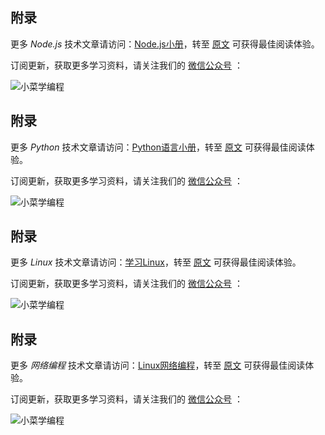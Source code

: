 ## 附录

更多 *Node.js* 技术文章请访问：[Node.js小册](https://nodejs.fasionchan.com)，转至 [原文]() 可获得最佳阅读体验。

订阅更新，获取更多学习资料，请关注我们的 [微信公众号](https://nodejs.fasionchan.com/zh_CN/latest/about/contact.html#wechat-mp) ：

![小菜学编程](https://cdn.fasionchan.com/coding-fan-wechat-soso-qrcode.png?x-oss-process=image/resize,w_640)

## 附录

更多 *Python* 技术文章请访问：[Python语言小册](https://python.fasionchan.com)，转至 [原文]() 可获得最佳阅读体验。

订阅更新，获取更多学习资料，请关注我们的 [微信公众号](https://python.fasionchan.com/zh_CN/latest/about/contact.html#wechat-mp) ：

![小菜学编程](https://cdn.fasionchan.com/coding-fan-wechat-soso-qrcode.png?x-oss-process=image/resize,w_640)

## 附录

更多 *Linux* 技术文章请访问：[学习Linux](https://linux.fasionchan.com/)，转至 [原文]() 可获得最佳阅读体验。

订阅更新，获取更多学习资料，请关注我们的 [微信公众号](https://python.fasionchan.com/zh_CN/latest/about/contact.html#wechat-mp) ：

![小菜学编程](https://cdn.fasionchan.com/coding-fan-wechat-soso-qrcode.png?x-oss-process=image/resize,w_640)

## 附录

更多 *网络编程* 技术文章请访问：[Linux网络编程](https://network.fasionchan.com/)，转至 [原文]() 可获得最佳阅读体验。

订阅更新，获取更多学习资料，请关注我们的 [微信公众号](https://nodejs.fasionchan.com/zh_CN/latest/about/contact.html#wechat-mp) ：

![小菜学编程](https://cdn.fasionchan.com/coding-fan-wechat-soso-qrcode.png?x-oss-process=image/resize,w_640)

